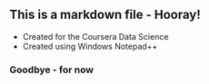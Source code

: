 ## This is a markdown file - Hooray!
* Created for the Coursera Data Science
* Created using Windows Notepad++

### Goodbye - for now
